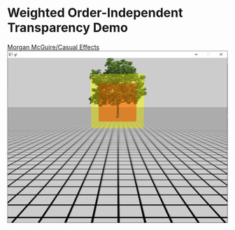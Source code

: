 # Weighted Order-Independent Transparency Demo
[Morgan McGuire/Casual Effects](http://casual-effects.blogspot.com/2015/03/implemented-weighted-blended-order.html)
<img src="https://github.com/ericfredericks/weighted-oit-demo/blob/main/img.png?raw=true" alt="Screenshot" width="600"/>
<br />

